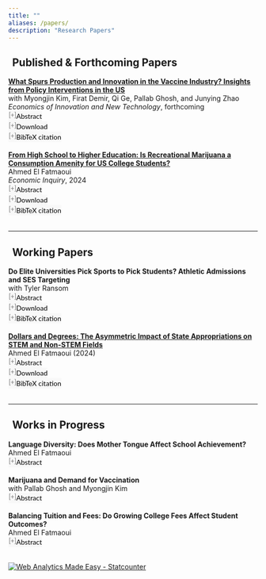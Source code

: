 ```yaml
---
title: ""
aliases: /papers/
description: "Research Papers"
---
```


<link rel="stylesheet" href="https://cdnjs.cloudflare.com/ajax/libs/font-awesome/6.0.0/css/all.min.css">

<style>
button.accordion {
font:14px/1.5 Lato, "Helvetica Neue", Helvetica, Arial, sans-serif;
cursor: pointer;
padding: 0px;
border: none;
text-align: left;
outline: none;
font-size: 100%;
transition: 0.3s;
background-color: #f8f8f8;
}
button.accordion.active, button.accordion:hover {
background-color: #f8f8f8;
}
button.accordion:after {
content: " [+] ";
font-size: 90%;
color:#777;
float: left;
margin-left: 1px;
}
button.accordion.active:after {
content: " [\2212] ";
}
div.panel {
padding: 0 20px;
margin-top: 5px;
display: none;
background-color: white;
font-size: 100%;
}
div.panel.show {
display: block !important;
}
</style>

<h2><a id="published-papers-updated" class="anchor" href="#publications" aria-hidden="true"><span class="octicon octicon-link"></span></a><i class="fas fa-book-open" style="color: #2e7d32; margin-right: 8px;"></i>Published &amp; Forthcoming Papers</h2>

<p style="margin:0"> <a style="margin:0; font-size:100%; font-weight:bold" href="https://www.tandfonline.com/doi/full/10.1080/10438599.2025.2511865?src=">What Spurs Production and Innovation in the Vaccine Industry? Insights from Policy Interventions in the US</a> <br> with Myongjin Kim, Firat Demir, Qi Ge, Pallab Ghosh, and Junying Zhao <br> <i>Economics of Innovation and New Technology</i>, forthcoming <br><button class="accordion">Abstract</button><div class="panel" style="background-color: #F1F1F1; color: #666; padding: 10px;"><p>This paper investigates the impact of supply- and demand-side policy interventions on firms' output and innovation. Leveraging a unique dataset on vaccine production and development, we evaluate the effectiveness of a tort reform, a supply-side policy intervention that reduces vaccine manufacturers' product liability, and a demand-side policy intervention, the expansion of Medicare coverage of select vaccine products. Our difference-in-differences analysis indicates that while both interventions result in significant increases in vaccine production, the impact of the demand-side policy can be 3-6 times greater in magnitude. There is also evidence suggesting that vaccine development responds exclusively to the demand-side policy.</p></div><p style="margin:0"><button class="accordion">Download</button><div class="panel" style="background-color: #F1F1F1; color: #666; padding: 10px;"><p><a href="/vax_paper.pdf">Paper</a></p></div><p style="margin:0"><button class="accordion">BibTeX citation</button><div class="panel" style="background-color: #F1F1F1; color: #666; padding: 10px;"><p><pre><code>@article{kim_al2025vaccine,author = {Myongjin Kim and Firat Demir and Ahmed El Fatmaoui and Qi Ge and Pallab Ghosh and Junying Zhao},title = {What Spurs Production and Innovation in the Vaccine Industry? Insights from Policy Interventions in the US},journal = {Economics of Innovation and New Technology},year = {forthcoming},note = {Accepted for publication}}</code></pre></p></div><br>

<p style="margin:0"> <a style="margin:0; font-size:100%; font-weight:bold" href="https://onlinelibrary.wiley.com/doi/full/10.1111/ecin.13225">From High School to Higher Education: Is Recreational Marijuana a Consumption Amenity for US College Students?</a> <br> Ahmed El Fatmaoui <br> <i>Economic Inquiry</i>, 2024 <br><button class="accordion">Abstract</button><div class="panel" style="background-color: #F1F1F1; color: #666; padding: 10px;"><p>This paper examines how recreational marijuana legalization (RML) affects first-time college enrollment in the US using a unique college-level dataset and various estimation methods such as difference-in-differences and event study. I find that RML increases enrollments by approximately up to 9%, without compromising degree completion or graduation rate, and it boosts college competitiveness by offering a positive amenity, as evidenced by the rise in out-of-state enrollments relative to neighboring states. In addition, I find no evidence that RML affects college prices, quality, or in-state enrollment. This effect is stronger for non-selective public colleges in early-adopting RML states.</p></div><p style="margin:0"><button class="accordion">Download</button><div class="panel" style="background-color: #F1F1F1; color: #666; padding: 10px;"><p><a href="/rm_paper.pdf">Paper</a> <br> <a href="https://www.openicpsr.org/openicpsr/project/198801/version/V2/view">Code and data</a> <br> <a href="/rm_present.pdf">Presentation slides</a></p></div><p style="margin:0"><button class="accordion">BibTeX citation</button><div class="panel" style="background-color: #F1F1F1; color: #666; padding: 10px;"><p><pre><code>@article{elfatmaoui2024marijuana,author = {Ahmed El Fatmaoui},title = {From High School to Higher Education: Is Recreational Marijuana a Consumption Amenity for US College Students?},journal = {Economic Inquiry},year = {2024},doi = {10.1111/ecin.13225}}</code></pre></p></div><br>

<hr>

<h2><a id="working-papers" class="anchor" href="#workingpapers" aria-hidden="true"><span class="octicon octicon-link"></span></a><i class="fas fa-file-alt" style="color: #1976d2; margin-right: 8px;"></i>Working Papers</h2>


<p style="margin:0"> <a style="margin:0; font-size:100%; font-weight:bold">Do Elite Universities Pick Sports to Pick Students? Athletic Admissions and SES Targeting</a> <br> with Tyler Ransom <br><button class="accordion">Abstract</button><div class="panel" style="background-color: #F1F1F1; color: #666; padding: 10px;"><p>This study investigates the extent to which U.S. universities strategically use athletic admissions to shape the socioeconomic status (SES) of their student bodies. Using a novel dataset linking NCAA roster data to neighborhood characteristics, we document substantial SES segregation across sports and universities. More selective institutions, particularly elite private universities, allocate up to 30% of enrollment to athletes who typically come from higher-SES backgrounds than their non-athlete peers. However, contrary to popular belief, we find that elite institutions enroll similarly wealthy athletes across all sports. Estimates of our structural model of sports bundle choice reveal that this SES homogeneity across sports limits universities' ability to systematically choose sports offerings to target higher-SES students. Counterfactual analyses demonstrate that athletic enrollment caps would create additional seats for non-athletes but require complementary policies to meaningfully impact socioeconomic mobility.</p></div><p style="margin:0"><button class="accordion">Download</button><div class="panel" style="background-color: #F1F1F1; color: #666; padding: 10px;"><p><a href="https://tyleransom.github.io/research/college-sports-SES.pdf">Paper</a></p></div><p style="margin:0"><button class="accordion">BibTeX citation</button><div class="panel" style="background-color: #F1F1F1; color: #666; padding: 10px;"><p><pre><code>@article{elfatmaoui_ransom2024sports,author = {Ahmed El Fatmaoui and Tyler Ransom},title = {Do Elite Universities Pick Sports to Pick Students? Athletic Admissions and SES Targeting},year = {2024},note = {Working Paper}}</code></pre></p></div><br>

<p style="margin:0"> <a style="margin:0; font-size:100%; font-weight:bold" href="https://papers.ssrn.com/sol3/papers.cfm?abstract_id=5000787">Dollars and Degrees: The Asymmetric Impact of State Appropriations on STEM and Non-STEM Fields</a> <br> Ahmed El Fatmaoui (2024) <br><button class="accordion">Abstract</button><div class="panel" style="background-color: #F1F1F1; color: #666; padding: 10px;"><p>This study examines the differential impact of state appropriations on STEM and non-STEM degree completion at U.S. public four-year institutions. Using a panel dataset from 2003 to 2019 and a Bartik-style instrumental variables approach, I find that state funding disproportionately affects STEM degree completion, with little to no impact on Non-STEM degrees. A 10% increase in state appropriations leads to a 3.4% increase in STEM degrees conferred, primarily four years after the funding change. This effect is concentrated among male students, science STEM majors, and non-selective institutions. Increased state support leads to higher institutional spending, and more STEM programs–factors that impact STEM degree completion more than non-STEM fields.</p></div><p style="margin:0"><button class="accordion">Download</button><div class="panel" style="background-color: #F1F1F1; color: #666; padding: 10px;"><p><a href="https://papers.ssrn.com/sol3/papers.cfm?abstract_id=5000787">Paper (SSRN)</a></p></div><p style="margin:0"><button class="accordion">BibTeX citation</button><div class="panel" style="background-color: #F1F1F1; color: #666; padding: 10px;"><p><pre><code>@article{elfatmaoui2024dollars,author = {Ahmed El Fatmaoui},title = {Dollars and Degrees: The Asymmetric Impact of State Appropriations on STEM and Non-STEM Fields},year = {2024},note = {Working Paper}}</code></pre></p></div><br>

<hr>

<h2><a id="works-in-progress" class="anchor" href="#workinprogress" aria-hidden="true"><span class="octicon octicon-link"></span></a><i class="fas fa-clipboard-list" style="color: #1976d2; margin-right: 8px;"></i>Works in Progress</h2>

<p style="margin:0"> <b>Language Diversity: Does Mother Tongue Affect School Achievement?</b> <br> Ahmed El Fatmaoui <br><button class="accordion">Abstract</button><div class="panel" style="background-color: #F1F1F1; color: #666; padding: 10px;"><p>This study investigates the returns to mother tongue instruction, exploiting linguistic heterogeneity between Arabic and Berber languages in Morocco. Using a random 10% census sample of over 800,000 school-aged individuals, the analysis employs a probit model controlling for economic, demographic, and regional factors. Results indicate that speaking a different language from the medium of instruction reduces enrollment and completion probabilities by up to 3.5 percentage points. This effect concentrates among younger children (grades 1-6) and is minimal in regions with higher pre-school attendance. These findings contribute to the literature on human capital formation in multilingual contexts and inform educational policy in linguistically diverse societies.</p></div><br>

<p style="margin:0"> <b>Marijuana and Demand for Vaccination</b> <br> with Pallab Ghosh and Myongjin Kim <br><button class="accordion">Abstract</button><div class="panel" style="background-color: #F1F1F1; color: #666; padding: 10px;"><p>We study how healthcare system interactions triggered by non-health policies can affect preventive health behavior. Leveraging staggered U.S. state-level rollouts of medical and recreational marijuana legalization from 2002–2020, we show that requiring physician/hospital visits under medical marijuana laws (MML) leads to a significant increase in flu vaccination uptake, while recreational marijuana laws (RML) which remove the healthcare access requirement do not so. This differential design allows us a clean decomposition of behavioral mechanisms: the increased vaccine uptake under MML is driven by doctor engagement rather than marijuana use per se. Using adverse event (AE) data, we further document a second "nested" channel: marijuana use reduces vaccine-related AE reports, likely by alleviating post-vaccination pain, thereby reducing vaccination aversion, which is not mechanical but behavioral mechanism. We decompose these two channels by utilizing the MML and RML variations. MML modestly increases AE reports through higher exposure, while RML reduces them, which is supported by rational inattention theory as well as the cost-effort model. We also explore heterogeneity across different racial groups, age groups, income and insurance coverage and find that the impact is even stronger for the specific racial group and for more insurance accessibility. Our results suggest that unrelated regulatory environments can generate meaningful spillovers in public health, and that low-cost provider interactions embedded in non-health policies may serve as effective nudges for preventive care.</p></div><br>

<p style="margin:0"> <b>Balancing Tuition and Fees: Do Growing College Fees Affect Student Outcomes?</b> <br> Ahmed El Fatmaoui <br><button class="accordion">Abstract</button><div class="panel" style="background-color: #F1F1F1; color: #666; padding: 10px;"><p>I investigate the relationship between tuition and fees at US public four-year universities, driven by tuition caps and freeze policies. I find that a one-dollar increase in tuition results in a 45 to 62 cent reduction in fees. This substitution effect arises from state-imposed tuition caps and freezes, which limit tuition increases and lead some institutions to raise or introduce new fees instead. Employing an instrumental variable approach with tuition restriction policies, I reveal that while the fee share has a negative but insignificant effect on first-time college enrollment, it significantly impacts STEM major completions. A 10 percentage point increase in fee share leads to a 1.6 percent decrease in STEM major awards, highlighting the differential effects of fees on various academic programs.</p></div><br>

<script> 
var acc = document.getElementsByClassName("accordion");
var i;
for (i = 0; i < acc.length; i++) {
    acc[i].onclick = function(){
        this.classList.toggle("active");
        this.parentNode.nextElementSibling.classList.toggle("show");
  }
}
</script>

<!-- Default Statcounter code for my personal web
https://ahmedelfatmaoui.github.io/ -->
<script type="text/javascript">
var sc_project=13158462; 
var sc_invisible=1; 
var sc_security="62bc3333"; 
</script>
<script type="text/javascript"
src="https://www.statcounter.com/counter/counter.js"
async></script>
<noscript><div class="statcounter"><a title="Web Analytics
Made Easy - Statcounter" href="https://statcounter.com/"
target="_blank"><img class="statcounter"
src="https://c.statcounter.com/13158462/0/62bc3333/1/"
alt="Web Analytics Made Easy - Statcounter"
referrerPolicy="no-referrer-when-downgrade"></a></div></noscript>
<!-- End of Statcounter Code -->

